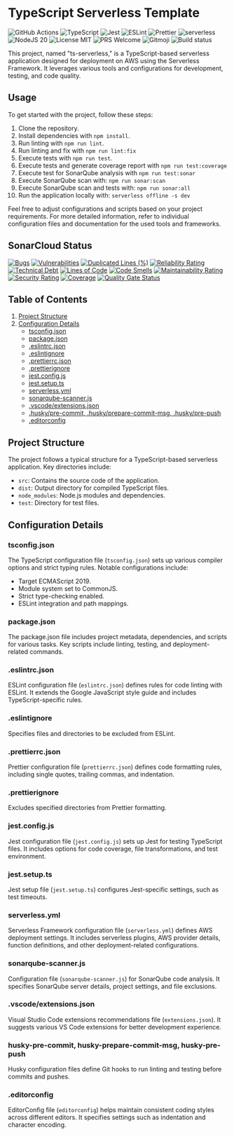 # TypeScript Serverless Template

![GitHub Actions](https://img.shields.io/badge/github%20actions-%232671E5.svg?style=for-the-badge&logo=githubactions&logoColor=white)
![TypeScript](https://img.shields.io/badge/typescript-%23007ACC.svg?style=for-the-badge&logo=typescript&logoColor=white)
![Jest](https://img.shields.io/badge/-jest-%23C21325?style=for-the-badge&logo=jest&logoColor=white)
![ESLint](https://img.shields.io/badge/ESLint-4B3263?style=for-the-badge&logo=eslint&logoColor=white)
![Prettier](https://img.shields.io/badge/prettier-ff69b4.svg?style=for-the-badge&logo=prettier&logoColor=white)
![serverless](https://img.shields.io/badge/Serverless-red?style=for-the-badge&logo=serverless&logoColor=white)
![NodeJS 20](https://img.shields.io/badge/NODE%2020-green?style=for-the-badge&logo=nodedotjs&logoColor=white)
![License MIT](https://img.shields.io/badge/License%20-MIT-blue?style=for-the-badge)
![PRS Welcome](https://img.shields.io/badge/PRs%20-Welcome-green?style=for-the-badge)
![Gitmoji](https://img.shields.io/badge/😜%20😍%20Gitmoji-yellow?style=for-the-badge)
![Build status](https://img.shields.io/github/actions/workflow/status/fjbatresv/ts-serverless/build_test.yml?style=for-the-badge)

This project, named "ts-serverless," is a TypeScript-based serverless application designed for deployment on AWS using the Serverless Framework. It leverages various tools and configurations for development, testing, and code quality.

## Usage

To get started with the project, follow these steps:

1. Clone the repository.
2. Install dependencies with `npm install`.
3. Run linting with `npm run lint`.
4. Run linting and fix with `npm run lint:fix`
5. Execute tests with `npm run test`.
6. Execute tests and generate coverage report with `npm run test:coverage`
7. Execute test for SonarQube analysis with `npm run test:sonar`
8. Execute SonarQube scan with: `npm run sonar:scan`
9. Execute SonarQube scan and tests with: `npm run sonar:all`
10. Run the application locally with: `serverless offline -s dev`

Feel free to adjust configurations and scripts based on your project requirements. For more detailed information, refer to individual configuration files and documentation for the used tools and frameworks.

## SonarCloud Status

[![Bugs](https://sonarcloud.io/api/project_badges/measure?project=fjbatresv_ts-serverless&metric=bugs)](https://sonarcloud.io/summary/new_code?id=fjbatresv_ts-serverless)
[![Vulnerabilities](https://sonarcloud.io/api/project_badges/measure?project=fjbatresv_ts-serverless&metric=vulnerabilities)](https://sonarcloud.io/summary/new_code?id=fjbatresv_ts-serverless)
[![Duplicated Lines (%)](https://sonarcloud.io/api/project_badges/measure?project=fjbatresv_ts-serverless&metric=duplicated_lines_density)](https://sonarcloud.io/summary/new_code?id=fjbatresv_ts-serverless)
[![Reliability Rating](https://sonarcloud.io/api/project_badges/measure?project=fjbatresv_ts-serverless&metric=reliability_rating)](https://sonarcloud.io/summary/new_code?id=fjbatresv_ts-serverless)
[![Technical Debt](https://sonarcloud.io/api/project_badges/measure?project=fjbatresv_ts-serverless&metric=sqale_index)](https://sonarcloud.io/summary/new_code?id=fjbatresv_ts-serverless)
[![Lines of Code](https://sonarcloud.io/api/project_badges/measure?project=fjbatresv_ts-serverless&metric=ncloc)](https://sonarcloud.io/summary/new_code?id=fjbatresv_ts-serverless)
[![Code Smells](https://sonarcloud.io/api/project_badges/measure?project=fjbatresv_ts-serverless&metric=code_smells)](https://sonarcloud.io/summary/new_code?id=fjbatresv_ts-serverless)
[![Maintainability Rating](https://sonarcloud.io/api/project_badges/measure?project=fjbatresv_ts-serverless&metric=sqale_rating)](https://sonarcloud.io/summary/new_code?id=fjbatresv_ts-serverless)
[![Security Rating](https://sonarcloud.io/api/project_badges/measure?project=fjbatresv_ts-serverless&metric=security_rating)](https://sonarcloud.io/summary/new_code?id=fjbatresv_ts-serverless)
[![Coverage](https://sonarcloud.io/api/project_badges/measure?project=fjbatresv_ts-serverless&metric=coverage)](https://sonarcloud.io/summary/new_code?id=fjbatresv_ts-serverless)
[![Quality Gate Status](https://sonarcloud.io/api/project_badges/measure?project=fjbatresv_ts-serverless&metric=alert_status)](https://sonarcloud.io/summary/new_code?id=fjbatresv_ts-serverless)

## Table of Contents

1. [Project Structure](#project-structure)
2. [Configuration Details](#configuration-details)
   - [tsconfig.json](#tsconfigjson)
   - [package.json](#packagejson)
   - [.eslintrc.json](#eslintrcjson)
   - [.eslintignore](#eslintignore)
   - [.prettierrc.json](#prettierrcjson)
   - [.prettierignore](#prettierignore)
   - [jest.config.js](#jestconfigjs)
   - [jest.setup.ts](#jestsetupts)
   - [serverless.yml](#serverlessyml)
   - [sonarqube-scanner.js](#sonarqube-scannerjs)
   - [.vscode/extensions.json](#vscodeextensionsjson)
   - [.husky/pre-commit, .husky/prepare-commit-msg, .husky/pre-push](#husky-pre-commit-prepare-commit-msg-pre-push)
   - [.editorconfig](#editorconfig)

## Project Structure

The project follows a typical structure for a TypeScript-based serverless application. Key directories include:

- `src`: Contains the source code of the application.
- `dist`: Output directory for compiled TypeScript files.
- `node_modules`: Node.js modules and dependencies.
- `test`: Directory for test files.

## Configuration Details

### tsconfig.json

The TypeScript configuration file (`tsconfig.json`) sets up various compiler options and strict typing rules. Notable configurations include:

- Target ECMAScript 2019.
- Module system set to CommonJS.
- Strict type-checking enabled.
- ESLint integration and path mappings.

### package.json

The package.json file includes project metadata, dependencies, and scripts for various tasks. Key scripts include linting, testing, and deployment-related commands.

### .eslintrc.json

ESLint configuration file (`eslintrc.json`) defines rules for code linting with ESLint. It extends the Google JavaScript style guide and includes TypeScript-specific rules.

### .eslintignore

Specifies files and directories to be excluded from ESLint.

### .prettierrc.json

Prettier configuration file (`prettierrc.json`) defines code formatting rules, including single quotes, trailing commas, and indentation.

### .prettierignore

Excludes specified directories from Prettier formatting.

### jest.config.js

Jest configuration file (`jest.config.js`) sets up Jest for testing TypeScript files. It includes options for code coverage, file transformations, and test environment.

### jest.setup.ts

Jest setup file (`jest.setup.ts`) configures Jest-specific settings, such as test timeouts.

### serverless.yml

Serverless Framework configuration file (`serverless.yml`) defines AWS deployment settings. It includes serverless plugins, AWS provider details, function definitions, and other deployment-related configurations.

### sonarqube-scanner.js

Configuration file (`sonarqube-scanner.js`) for SonarQube code analysis. It specifies SonarQube server details, project settings, and file exclusions.

### .vscode/extensions.json

Visual Studio Code extensions recommendations file (`extensions.json`). It suggests various VS Code extensions for better development experience.

### husky-pre-commit, husky-prepare-commit-msg, husky-pre-push

Husky configuration files define Git hooks to run linting and testing before commits and pushes.

### .editorconfig

EditorConfig file (`editorconfig`) helps maintain consistent coding styles across different editors. It specifies settings such as indentation and character encoding.
